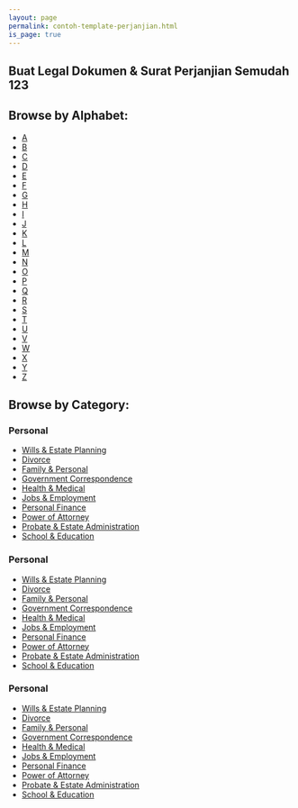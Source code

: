 ```yaml
---
layout: page
permalink: contoh-template-perjanjian.html
is_page: true
---
```

<section class="first-child">
  <div class="container">
    <div class="row">
      <div class="col-md-12">
        <h1><strong>Buat Legal Dokumen &amp; Surat Perjanjian Semudah 123</strong></h1>
      </div>     
  </div>
</section>
  
<div class="container">
  <div class="row">
    <div class="col-md-12">
      <h2 class="section-headers">Browse by Alphabet:</h2>
      <ul class="browse-by-letter">
        <li><a href="/legal-documents-forms-a.rl" title="legal documents forms a">A</a></li><li><a href="/legal-documents-forms-b.rl" title="legal documents forms b">B</a></li><li><a href="/legal-documents-forms-c.rl" title="legal documents forms c">C</a></li><li><a href="/legal-documents-forms-d.rl" title="legal documents forms d">D</a></li>
        <li><a href="/legal-documents-forms-e.rl" title="legal documents forms e">E</a></li><li><a href="/legal-documents-forms-f.rl" title="legal documents forms f">F</a></li><li><a href="/legal-documents-forms-g.rl" title="legal documents forms g">G</a></li><li><a href="/legal-documents-forms-h.rl" title="legal documents forms h">H</a></li><li><a href="/legal-documents-forms-i.rl" title="legal documents forms i">I</a></li><li><a href="/legal-documents-forms-jk.rl" title="legal documents forms jk">J</a></li><li><a href="/legal-documents-forms-jk.rl" title="legal documents forms jk">K</a></li><li><a href="/legal-documents-forms-l.rl" title="legal documents forms l">L</a></li>
        <li><a href="/legal-documents-forms-m.rl" title="legal documents forms m">M</a></li><li><a href="/legal-documents-forms-n.rl" title="legal documents forms n">N</a></li><li><a href="/legal-documents-forms-o.rl" title="legal documents forms o">O</a></li><li><a href="/legal-documents-forms-pq.rl" title="legal documents forms pq">P</a></li><li><a href="/legal-documents-forms-pq.rl" title="legal documents forms pq">Q</a></li><li><a href="/legal-documents-forms-r.rl" title="legal documents forms r">R</a></li><li><a href="/legal-documents-forms-s.rl" title="legal documents forms s">S</a></li><li><a href="/legal-documents-forms-t.rl" title="legal documents forms t">T</a></li>
        <li><a href="/legal-documents-forms-uv.rl" title="legal documents forms uv">U</a></li><li><a href="/legal-documents-forms-uv.rl" title="legal documents forms uv">V</a></li><li><a href="/legal-documents-forms-wxyz.rl" title="legal documents forms wxyz">W</a></li><li><a href="/legal-documents-forms-wxyz.rl" title="legal documents forms wxyz">X</a></li><li><a href="/legal-documents-forms-wxyz.rl" title="legal documents forms wxyz">Y</a></li><li><a href="/legal-documents-forms-wxyz.rl" title="legal documents forms wxyz">Z</a></li>
      </ul>
    </div>
  </div>
</div>
  
  
  <div class="container">
    <div class="row">
      <div class="col-md-12">
        <h2 class="section-headers">Browse by Category:</h2>
      </div>
      <div class="col-md-4">
        <h3>Personal</h3>
        <ul><li><a href="/legal-forms-personal.rl#estate-planning" title="legal forms personal">Wills &amp; Estate Planning</a></li><li><a href="/legal-forms-personal.rl#family-personal-divorce-and-separation" title="legal forms personal">Divorce</a></li><li><a href="/legal-forms-personal.rl#family-personal" title="legal forms personal">Family &amp; Personal</a></li><li><a href="/legal-forms-personal.rl#government-letters" title="legal forms personal">Government Correspondence</a></li>
        <li><a href="/legal-forms-personal.rl#health-amp-medical" title="legal forms personal">Health &amp; Medical</a></li><li><a href="/legal-forms-personal.rl#employment" title="legal forms personal">Jobs &amp; Employment</a></li><li><a href="/legal-forms-personal.rl#personal-finance" title="legal forms personal">Personal Finance</a></li><li><a href="/legal-forms-personal.rl#power-of-attorney" title="legal forms personal">Power of Attorney</a></li><li><a href="/legal-forms-personal.rl#estate-administration" title="legal forms personal">Probate &amp; Estate Administration</a></li><li><a href="/legal-forms-personal.rl#school-amp-education" title="legal forms personal">School &amp; Education</a></li>
        </ul>
      </div>
      <div class="col-md-4">
        <h3>Personal</h3>
        <ul><li><a href="/legal-forms-personal.rl#estate-planning" title="legal forms personal">Wills &amp; Estate Planning</a></li><li><a href="/legal-forms-personal.rl#family-personal-divorce-and-separation" title="legal forms personal">Divorce</a></li><li><a href="/legal-forms-personal.rl#family-personal" title="legal forms personal">Family &amp; Personal</a></li><li><a href="/legal-forms-personal.rl#government-letters" title="legal forms personal">Government Correspondence</a></li>
        <li><a href="/legal-forms-personal.rl#health-amp-medical" title="legal forms personal">Health &amp; Medical</a></li><li><a href="/legal-forms-personal.rl#employment" title="legal forms personal">Jobs &amp; Employment</a></li><li><a href="/legal-forms-personal.rl#personal-finance" title="legal forms personal">Personal Finance</a></li><li><a href="/legal-forms-personal.rl#power-of-attorney" title="legal forms personal">Power of Attorney</a></li><li><a href="/legal-forms-personal.rl#estate-administration" title="legal forms personal">Probate &amp; Estate Administration</a></li><li><a href="/legal-forms-personal.rl#school-amp-education" title="legal forms personal">School &amp; Education</a></li>
        </ul>
      </div>
      <div class="col-md-4">
        <h3>Personal</h3>
        <ul><li><a href="/legal-forms-personal.rl#estate-planning" title="legal forms personal">Wills &amp; Estate Planning</a></li><li><a href="/legal-forms-personal.rl#family-personal-divorce-and-separation" title="legal forms personal">Divorce</a></li><li><a href="/legal-forms-personal.rl#family-personal" title="legal forms personal">Family &amp; Personal</a></li><li><a href="/legal-forms-personal.rl#government-letters" title="legal forms personal">Government Correspondence</a></li>
        <li><a href="/legal-forms-personal.rl#health-amp-medical" title="legal forms personal">Health &amp; Medical</a></li><li><a href="/legal-forms-personal.rl#employment" title="legal forms personal">Jobs &amp; Employment</a></li><li><a href="/legal-forms-personal.rl#personal-finance" title="legal forms personal">Personal Finance</a></li><li><a href="/legal-forms-personal.rl#power-of-attorney" title="legal forms personal">Power of Attorney</a></li><li><a href="/legal-forms-personal.rl#estate-administration" title="legal forms personal">Probate &amp; Estate Administration</a></li><li><a href="/legal-forms-personal.rl#school-amp-education" title="legal forms personal">School &amp; Education</a></li>
        </ul>
      </div>
    </div>
  </div>
